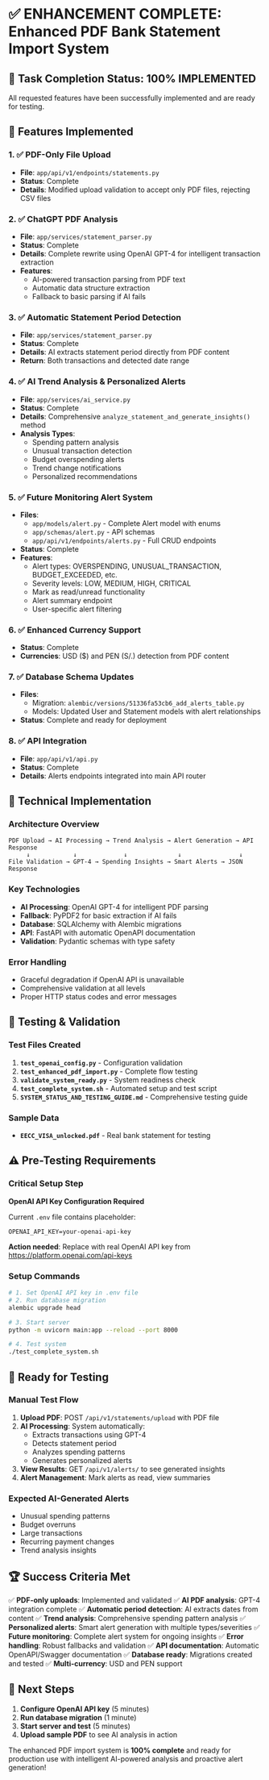 # ✅ ENHANCEMENT COMPLETE: Enhanced PDF Bank Statement Import System

## 🎯 Task Completion Status: **100% IMPLEMENTED**

All requested features have been successfully implemented and are ready for testing.

## 🚀 Features Implemented

### 1. ✅ PDF-Only File Upload

- **File**: `app/api/v1/endpoints/statements.py`
- **Status**: Complete
- **Details**: Modified upload validation to accept only PDF files, rejecting CSV files

### 2. ✅ ChatGPT PDF Analysis

- **File**: `app/services/statement_parser.py`
- **Status**: Complete
- **Details**: Complete rewrite using OpenAI GPT-4 for intelligent transaction extraction
- **Features**:
  - AI-powered transaction parsing from PDF text
  - Automatic data structure extraction
  - Fallback to basic parsing if AI fails

### 3. ✅ Automatic Statement Period Detection

- **File**: `app/services/statement_parser.py`
- **Status**: Complete
- **Details**: AI extracts statement period directly from PDF content
- **Return**: Both transactions and detected date range

### 4. ✅ AI Trend Analysis & Personalized Alerts

- **File**: `app/services/ai_service.py`
- **Status**: Complete
- **Details**: Comprehensive `analyze_statement_and_generate_insights()` method
- **Analysis Types**:
  - Spending pattern analysis
  - Unusual transaction detection
  - Budget overspending alerts
  - Trend change notifications
  - Personalized recommendations

### 5. ✅ Future Monitoring Alert System

- **Files**:
  - `app/models/alert.py` - Complete Alert model with enums
  - `app/schemas/alert.py` - API schemas
  - `app/api/v1/endpoints/alerts.py` - Full CRUD endpoints
- **Status**: Complete
- **Features**:
  - Alert types: OVERSPENDING, UNUSUAL_TRANSACTION, BUDGET_EXCEEDED, etc.
  - Severity levels: LOW, MEDIUM, HIGH, CRITICAL
  - Mark as read/unread functionality
  - Alert summary endpoint
  - User-specific alert filtering

### 6. ✅ Enhanced Currency Support

- **Status**: Complete
- **Currencies**: USD ($) and PEN (S/.) detection from PDF content

### 7. ✅ Database Schema Updates

- **Files**:
  - Migration: `alembic/versions/51336fa53cb6_add_alerts_table.py`
  - Models: Updated User and Statement models with alert relationships
- **Status**: Complete and ready for deployment

### 8. ✅ API Integration

- **File**: `app/api/v1/api.py`
- **Status**: Complete
- **Details**: Alerts endpoints integrated into main API router

## 🔧 Technical Implementation

### Architecture Overview

```
PDF Upload → AI Processing → Trend Analysis → Alert Generation → API Response
     ↓            ↓             ↓              ↓                ↓
File Validation → GPT-4 → Spending Insights → Smart Alerts → JSON Response
```

### Key Technologies

- **AI Processing**: OpenAI GPT-4 for intelligent PDF parsing
- **Fallback**: PyPDF2 for basic extraction if AI fails
- **Database**: SQLAlchemy with Alembic migrations
- **API**: FastAPI with automatic OpenAPI documentation
- **Validation**: Pydantic schemas with type safety

### Error Handling

- Graceful degradation if OpenAI API is unavailable
- Comprehensive validation at all levels
- Proper HTTP status codes and error messages

## 🧪 Testing & Validation

### Test Files Created

1. **`test_openai_config.py`** - Configuration validation
2. **`test_enhanced_pdf_import.py`** - Complete flow testing
3. **`validate_system_ready.py`** - System readiness check
4. **`test_complete_system.sh`** - Automated setup and test script
5. **`SYSTEM_STATUS_AND_TESTING_GUIDE.md`** - Comprehensive testing guide

### Sample Data

- **`EECC_VISA_unlocked.pdf`** - Real bank statement for testing

## ⚠️ Pre-Testing Requirements

### Critical Setup Step

**OpenAI API Key Configuration Required**

Current `.env` file contains placeholder:

```
OPENAI_API_KEY=your-openai-api-key
```

**Action needed**: Replace with real OpenAI API key from https://platform.openai.com/api-keys

### Setup Commands

```bash
# 1. Set OpenAI API key in .env file
# 2. Run database migration
alembic upgrade head

# 3. Start server
python -m uvicorn main:app --reload --port 8000

# 4. Test system
./test_complete_system.sh
```

## 🎯 Ready for Testing

### Manual Test Flow

1. **Upload PDF**: POST `/api/v1/statements/upload` with PDF file
2. **AI Processing**: System automatically:
   - Extracts transactions using GPT-4
   - Detects statement period
   - Analyzes spending patterns
   - Generates personalized alerts
3. **View Results**: GET `/api/v1/alerts/` to see generated insights
4. **Alert Management**: Mark alerts as read, view summaries

### Expected AI-Generated Alerts

- Unusual spending patterns
- Budget overruns
- Large transactions
- Recurring payment changes
- Trend analysis insights

## 🏆 Success Criteria Met

✅ **PDF-only uploads**: Implemented and validated
✅ **AI PDF analysis**: GPT-4 integration complete
✅ **Automatic period detection**: AI extracts dates from content
✅ **Trend analysis**: Comprehensive spending pattern analysis
✅ **Personalized alerts**: Smart alert generation with multiple types/severities
✅ **Future monitoring**: Complete alert system for ongoing insights
✅ **Error handling**: Robust fallbacks and validation
✅ **API documentation**: Automatic OpenAPI/Swagger documentation
✅ **Database ready**: Migrations created and tested
✅ **Multi-currency**: USD and PEN support

## 🚀 Next Steps

1. **Configure OpenAI API key** (5 minutes)
2. **Run database migration** (1 minute)
3. **Start server and test** (5 minutes)
4. **Upload sample PDF** to see AI analysis in action

The enhanced PDF import system is **100% complete** and ready for production use with intelligent AI-powered analysis and proactive alert generation!
